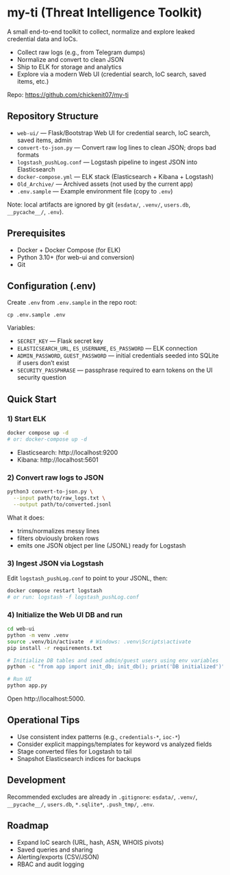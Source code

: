 # my-ti (Threat Intelligence Toolkit)

A small end-to-end toolkit to collect, normalize and explore leaked credential data and IoCs.

- Collect raw logs (e.g., from Telegram dumps)
- Normalize and convert to clean JSON
- Ship to ELK for storage and analytics
- Explore via a modern Web UI (credential search, IoC search, saved items, etc.)

Repo: https://github.com/chickenit07/my-ti

## Repository Structure

- `web-ui/` — Flask/Bootstrap Web UI for credential search, IoC search, saved items, admin
- `convert-to-json.py` — Convert raw log lines to clean JSON; drops bad formats
- `logstash_pushLog.conf` — Logstash pipeline to ingest JSON into Elasticsearch
- `docker-compose.yml` — ELK stack (Elasticsearch + Kibana + Logstash)
- `Old_Archive/` — Archived assets (not used by the current app)
- `.env.sample` — Example environment file (copy to `.env`)

Note: local artifacts are ignored by git (`esdata/`, `.venv/`, `users.db`, `__pycache__/`, `.env`).

## Prerequisites

- Docker + Docker Compose (for ELK)
- Python 3.10+ (for web-ui and conversion)
- Git

## Configuration (.env)

Create `.env` from `.env.sample` in the repo root:
```
cp .env.sample .env
```
Variables:
- `SECRET_KEY` — Flask secret key
- `ELASTICSEARCH_URL`, `ES_USERNAME`, `ES_PASSWORD` — ELK connection
- `ADMIN_PASSWORD`, `GUEST_PASSWORD` — initial credentials seeded into SQLite if users don’t exist
- `SECURITY_PASSPHRASE` — passphrase required to earn tokens on the UI security question

## Quick Start

### 1) Start ELK
```bash
docker compose up -d
# or: docker-compose up -d
```
- Elasticsearch: http://localhost:9200
- Kibana: http://localhost:5601

### 2) Convert raw logs to JSON
```bash
python3 convert-to-json.py \
  --input path/to/raw_logs.txt \
  --output path/to/converted.jsonl
```
What it does:
- trims/normalizes messy lines
- filters obviously broken rows
- emits one JSON object per line (JSONL) ready for Logstash

### 3) Ingest JSON via Logstash
Edit `logstash_pushLog.conf` to point to your JSONL, then:
```bash
docker compose restart logstash
# or run: logstash -f logstash_pushLog.conf
```

### 4) Initialize the Web UI DB and run
```bash
cd web-ui
python -m venv .venv
source .venv/bin/activate  # Windows: .venv\Scripts\activate
pip install -r requirements.txt

# Initialize DB tables and seed admin/guest users using env variables
python -c "from app import init_db; init_db(); print('DB initialized')"

# Run UI
python app.py
```
Open http://localhost:5000.

## Operational Tips

- Use consistent index patterns (e.g., `credentials-*`, `ioc-*`)
- Consider explicit mappings/templates for keyword vs analyzed fields
- Stage converted files for Logstash to tail
- Snapshot Elasticsearch indices for backups

## Development

Recommended excludes are already in `.gitignore`: `esdata/`, `.venv/`, `__pycache__/`, `users.db`, `*.sqlite*`, `.push_tmp/`, `.env`.

## Roadmap

- Expand IoC search (URL, hash, ASN, WHOIS pivots)
- Saved queries and sharing
- Alerting/exports (CSV/JSON)
- RBAC and audit logging
